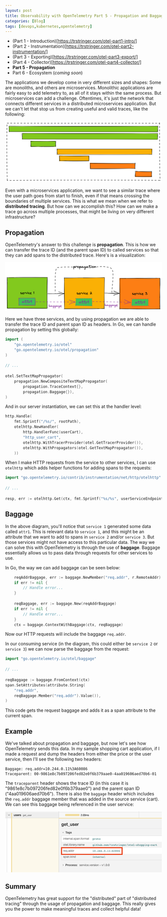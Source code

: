 ```yaml
---
layout: post
title: Observability with OpenTelemetry Part 5 - Propagation and Baggage
categories: [Blog]
tags: [devops,kubernetes,opentelemetry]
---
```


* (Part 1 - Introduction)[https://trstringer.com/otel-part1-intro/]
* (Part 2 - Instrumentation)[https://trstringer.com/otel-part2-instrumentation/]
* (Part 3 - Exporting)[https://trstringer.com/otel-part3-export/]
* (Part 4 - Collector)[https://trstringer.com/otel-part4-collector/]
* **Part 5 - Propagation**
* Part 6 - Ecosystem (*coming soon*)

The applications we develop come in very different sizes and shapes: Some are monoliths, and others are microservices. Monolithic applications are fairly easy to add telemetry to, as all of it stays within the same process. But microservices can add a challenge. Oftentimes, it's just the network that connects different services in a distributed microservices application. But we can't let that stop us from creating useful and valid traces, like the following:

![Propagation](../images/otel-propagation2.png)

Even with a microservices application, we want to see a similar trace where the user path goes from start to finish, even if that means crossing the boundaries of multiple services. This is what we mean when we refer to **distributed tracing**. But how can we accomplish this? How can we make a trace go across multiple processes, that might be living on very different infrastructure?

## Propagation

OpenTelemetry's answer to this challenge is **propagation**. This is how we can transfer the trace ID (and the parent span ID) to called services so that they can add spans to the distributed trace. Here's is a visualization:

![Propagation](../images/otel-propagation1.png)

Here we have three services, and by using propagation we are able to transfer the trace ID and parent span ID as headers. In Go, we can handle propagation by setting this globally:

```go
import (
    "go.opentelemetry.io/otel"
    "go.opentelemetry.io/otel/propagation"
)

// ...

otel.SetTextMapPropagator(
    propagation.NewCompositeTextMapPropagator(
        propagation.TraceContext{},
        propagation.Baggage{}),
)
```

And in our server instantiation, we can set this at the handler level:

```go
http.Handle(
    fmt.Sprintf("/%s/", rootPath),
    otelhttp.NewHandler(
        http.HandlerFunc(userCart),
        "http_user_cart",
        otelhttp.WithTracerProvider(otel.GetTracerProvider()),
        otelhttp.WithPropagators(otel.GetTextMapPropagator()),
    ))
```

When I make HTTP requests from the service to other services, I can use `otelhttp` which adds helper functions for adding spans to the requests:

```go
import "go.opentelemetry.io/contrib/instrumentation/net/http/otelhttp"

// ...

resp, err := otelhttp.Get(ctx, fmt.Sprintf("%s/%s", userServiceEndpoint, userName))
```

## Baggage

In the above diagram, you'll notice that `service 1` generated some data called `attr1`. This is relevant data to `service 1`, and this might be an attribute that we want to add to spans in `service 2` and/or `service 3`. But those services might not have access to this particular data. The way we can solve this with OpenTelemetry is through the use of **baggage**. Baggage essentially allows us to pass data through requests for other services to use.

In Go, the way we can add baggage can be seen below:

```go
    reqAddrBaggage, err := baggage.NewMember("req.addr", r.RemoteAddr)
    if err != nil {
        // Handle error...
    }

    reqBaggage, err := baggage.New(reqAddrBaggage)
    if err != nil {
        // Handle error...
    }
    ctx = baggage.ContextWithBaggage(ctx, reqBaggage)
```

Now our HTTP requests will include the baggage `req.addr`.

In our consuming service (in the diagram, this could either be `service 2` or `service 3`) we can now parse the baggage from the request:

```go
import "go.opentelemetry.io/otel/baggage"

// ...

reqBaggage := baggage.FromContext(ctx)
span.SetAttributes(attribute.String(
    "req.addr",
    reqBaggage.Member("req.addr").Value()),
)
```

This code gets the request baggage and adds it as a span attribute to the current span.

## Example

We've talked about propagation and baggage, but now let's see how OpenTelemetry sends this data. In my sample shopping cart application, if I made a request and dump the headers from either the price or the user service, then I'll see the following two headers:

```
Baggage: req.addr=10.244.0.11%3A60086
Traceparent: 00-9861e8c7b097206fed82e0f6b379aae0-4aa019606aed70b6-01
```

The `traceparent` header shows the trace ID (in this case it is "9861e8c7b097206fed82e0f6b379aae0") and the parent span ID ("4aa019606aed70b6"). There is also the `baggage` header which includes the `req.addr` baggage member that was added in the source service (cart). We can see this baggage being referenced in the user service:

![Baggage](../images/otel-propagation3.png)

## Summary

OpenTelemetry has great support for the "distributed" part of "distributed tracing" through the usage of propagation and baggage. This really gives you the power to make meaningful traces and collect helpful data!

